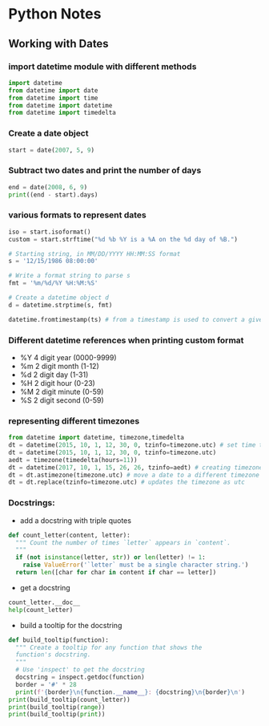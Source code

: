 # Python Notes

## Working with Dates
### import datetime module with different methods
  
``` python
import datetime
from datetime import date
from datetime import time
from datetime import datetime
from datetime import timedelta 
```

### Create a date object
``` python 
start = date(2007, 5, 9)
```


### Subtract two dates and print the number of days
``` python
end = date(2008, 6, 9)
print((end - start).days)
```
### various formats to represent dates
``` python
iso = start.isoformat()
custom = start.strftime("%d %b %Y is a %A on the %d day of %B.")

# Starting string, in MM/DD/YYYY HH:MM:SS format
s = '12/15/1986 08:00:00'

# Write a format string to parse s
fmt = '%m/%d/%Y %H:%M:%S'

# Create a datetime object d
d = datetime.strptime(s, fmt)

datetime.fromtimestamp(ts) # from a timestamp is used to convert a given timestamp into a readable date and time.
```

### Different datetime references when printing custom format
- %Y	4 digit year (0000-9999)
- %m	2 digit month (1-12)
- %d	2 digit day (1-31)
- %H	2 digit hour (0-23)
- %M	2 digit minute (0-59)
- %S	2 digit second (0-59)

### representing different timezones
``` python 
from datetime import datetime, timezone,timedelta
dt = datetime(2015, 10, 1, 12, 30, 0, tzinfo=timezone.utc) # set time to utc
dt = datetime(2015, 10, 1, 12, 30, 0, tzinfo=timezone.utc)
aedt = timezone(timedelta(hours=11))
dt = datetime(2017, 10, 1, 15, 26, 26, tzinfo=aedt) # creating timezone aware datetime object
dt = dt.astimezone(timezone.utc) # move a date to a different timezone
dt = dt.replace(tzinfo=timezone.utc) # updates the timezone as utc
```


### Docstrings:
- add a docstring with triple quotes
``` python
def count_letter(content, letter):
  """ Count the number of times `letter` appears in `content`.
  """
  if (not isinstance(letter, str)) or len(letter) != 1:
    raise ValueError('`letter` must be a single character string.')
  return len([char for char in content if char == letter])
```
- get a docstring 
``` python
count_letter.__doc__
help(count_letter)
```
- build a tooltip for the docstring
``` python
def build_tooltip(function):
  """ Create a tooltip for any function that shows the 
  function's docstring.
  """
  # Use 'inspect' to get the docstring
  docstring = inspect.getdoc(function)
  border = '#' * 28
  print(f'{border}\n{function.__name__}: {docstring}\n{border}\n')
print(build_tooltip(count_letter)) 
print(build_tooltip(range))
print(build_tooltip(print))
```

